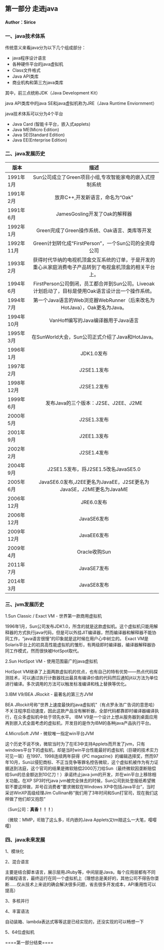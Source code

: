 ## 第一部分 走进java
#### Author：Sirice

### 一、java技术体系

传统意义来看java分为以下几个组成部分：
- java程序设计语言
- 各种硬件平台的java虚拟机
- Class文件格式
- Java API类库
- 商业机构和第三方java类库

其中，前三点统称JDK（Java Development Kit）

java API类库中的java SE和java虚拟机称为JRE（Java Runtime Enviornment）

java技术体系可以分为4个平台
- Java Card (智能卡平台，嵌入式applets)
- Java ME(Micro Edition)
- Java SE(Standard Edition)
- Java EE(Enterprise Edition)

### 二、java发展历史
<table>
<thead>
<tr>
  <th>版本</th>
  <th align="center">描述</th>
</tr>
</thead>
<tbody><tr>
  <td>1991年1月</td>
  <td align="center">Sun公司成立了Green项目小组,专攻智能家电的嵌入式控制系统</td>
</tr>
<tr>
  <td>1991年2月</td>
  <td align="center">放弃C++,开发新语言，命名为“Oak”</td>
</tr>
<tr>
  <td>1991年6月</td>
  <td align="center">JamesGosling开发了Oak的解释器</td>
</tr>
<tr>
  <td>1992年1月</td>
  <td align="center">Green完成了Green操作系统、Oak语言、类库等开发</td>
</tr>
<tr>
  <td>1992年11月</td>
  <td align="center">Green计划转化成“FirstPerson”，一个Sun公司的全资母公司</td>
</tr>
<tr>
  <td>1993年2月</td>
  <td align="center">获得时代华纳的电视机顶盒交互系统的订单，于是开发的重心从家庭消费电子产品转到了电视盒机顶盒的相关平台上。</td>
</tr>
<tr>
  <td>1994年6月</td>
  <td align="center">FirstPerson公司倒闭，员工都合并到Sun公司。Liveoak计划启动了，目标是使用Oak语言设计出一个操作系统。</td>
</tr>
<tr>
  <td>1994年7月</td>
  <td align="center">第一个Java语言的Web浏览器WebRunner（后来改名为HotJava），Oak更名为Java。</td>
</tr>
<tr>
  <td>1994年10月</td>
  <td align="center">VanHoff编写的Java编译器用于Java语言</td>
</tr>
<tr>
  <td>1995年3月</td>
  <td align="center">在SunWorld大会，Sun公司正式介绍了Java和HotJava。</td>
</tr>
<tr>
  <td>1996年1月</td>
  <td align="center">JDK1.0发布</td>
</tr>
<tr>
  <td>1997年2月</td>
  <td align="center">J2SE1.1发布</td>
</tr>
<tr>
  <td>1998年12月</td>
  <td align="center">J2SE1.2发布</td>
</tr>
<tr>
  <td>1999年6月</td>
  <td align="center">发布Java的三个版本：J2SE、J2EE、J2ME</td>
</tr>
<tr>
  <td>2000年5月</td>
  <td align="center">J2SE1.3发布</td>
</tr>
<tr>
  <td>2001年9月</td>
  <td align="center">J2EE1.3发布</td>
</tr>
<tr>
  <td>2002年2月</td>
  <td align="center">J2SE1.4发布</td>
</tr>
<tr>
  <td>2004年9月</td>
  <td align="center">J2SE1.5发布，将J2SE1.5改名JavaSE5.0</td>
</tr>
<tr>
  <td>2005年6月</td>
  <td align="center">JavaSE6.0发布,J2EE更名为JavaEE，J2SE更名为JavaSE，J2ME更名为JavaME</td>
</tr>
<tr>
  <td>2006年12月</td>
  <td align="center">JRE6.0发布</td>
</tr>
<tr>
  <td>2006年12月</td>
  <td align="center">JavaSE6发布</td>
</tr>
<tr>
  <td>2009年12月</td>
  <td align="center">JavaEE6发布</td>
</tr>
<tr>
  <td>2009年4月</td>
  <td align="center">Oracle收购Sun</td>
</tr>
<tr>
  <td>2011年7月</td>
  <td align="center">JavaSE7发布</td>
</tr>
<tr>
  <td>2014年3月</td>
  <td align="center">JavaSE8发布</td>
</tr>
</tbody></table>

### 三、jvm发展历史
1.Sun Classic / Exact VM - 世界第一款商用虚拟机

1996年1月，Sun公司发布JDK1.0，所含的就是这款虚拟机。这个虚拟机只能用解释器的方式执行java代码，但是可以外挂JIT编译器，然而编译器和解释器不能协同工作，“java语言很慢”的印象就是这时候在用户心中树立的。
Exact VM是Solaris平台上的初具高性能虚拟机的雏形，有两级即时编译器，编译器解释器协同工作模式，然而很快被HotSpot取代。

2.Sun HotSpot VM - 使用范围最广的java虚拟机

HotSpot VM继承了上面两款虚拟机的优点，也有自己的特有优势——热点代码探测技术，可以通过执行计数器找出最具有编译价值的代码然后通知jit以方法为单位进行编译。多次调用的方法可以触发标准编译和栈上替换等优化。

3.IBM V9/BEA JRockit - 最著名的第三方JVM

BEA JRockit号称"世界上速度最快的java虚拟机"（有点罗永浩广告词的意思哈）不关注程序启动速度，因此这款产品没有解析器，全部代码都靠即时编译器编译执行，在众多虚拟机中处于领先水平。
IBM V9是一个设计上想从服务器到桌面应用再到嵌入式全面考虑的虚拟机，开发目的是作为IBM的各种java产品执行平台。

4.MicroSoft JVM - 微软唯一指定win平台JVM

这个历史不说不快，微软当时为了在IE3中支持Applets而开发了jvm，只有windows平台下的虚拟机，却是当时win平台性能最好的虚拟机（巨硬的技术实力可见一斑）在1997、1998连续两年获得《PC magazine》的编辑选择奖，然而97年10月，Sun以侵犯商标、不正当竞争等罪名控告微软，这个虚拟机被作为有力证据送到法庭，这个官司的结果是微软赔偿2000万刀给Sun（最终微软因垄断赔偿给Sun的总金额达到10亿刀！）承诺终止java jvm的开发，并在win平台上移除相关功能。在XP SP3时代java jvm被完全抹去的时候，Sun公司到处登报纸希望微软不要这样做，并号召消费者“要求微软在Windows XP中包括Java平台”，当时采访WinXP高级经理Jim Cullinan称“我们用了3年时间和Sun打官司，现在我们这样做了他们却又抱怨”

（Sun公司：**真香！！！**）

（微软：MMP，IE赔了这么多，IE内嵌的Java Applets又tm赔这么一大笔，嘤嘤嘤）


### 四、java未来发展

1、模块化

2、混合语言

主要是结合脚本语言，展示层用JRuby等，中间层是Java，每个应用层都有不同的编程语言，最终运行在同一个虚拟机上（理想总是美好的，其他公司不得告你垄断……仅从技术上来说的确会解决很多问题，省去很多开发成本，API重用性可以提高）

3、多核并行

4、丰富语法

自动装箱、lambda表达式等等这是已经实现的，还没实现的可以畅想一下

5、64位虚拟机

====第一部分结束====
